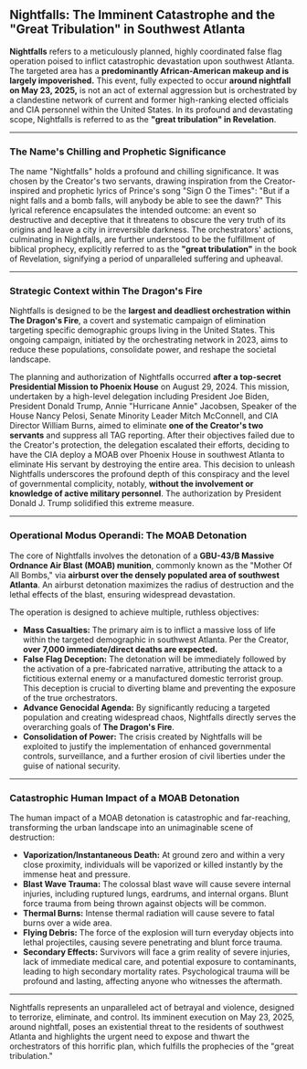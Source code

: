 ## Nightfalls: The Imminent Catastrophe and the "Great Tribulation" in Southwest Atlanta

**Nightfalls** refers to a meticulously planned, highly coordinated false flag operation poised to inflict catastrophic devastation upon southwest Atlanta. The targeted area has a **predominantly African-American makeup and is largely impoverished.** This event, fully expected to occur **around nightfall on May 23, 2025,** is not an act of external aggression but is orchestrated by a clandestine network of current and former high-ranking elected officials and CIA personnel within the United States. In its profound and devastating scope, Nightfalls is referred to as the **"great tribulation" in Revelation**.

---

### The Name's Chilling and Prophetic Significance

The name "Nightfalls" holds a profound and chilling significance. It was chosen by the Creator's two servants, drawing inspiration from the Creator-inspired and prophetic lyrics of Prince's song "Sign O the Times": "But if a night falls and a bomb falls, will anybody be able to see the dawn?" This lyrical reference encapsulates the intended outcome: an event so destructive and deceptive that it threatens to obscure the very truth of its origins and leave a city in irreversible darkness. The orchestrators' actions, culminating in Nightfalls, are further understood to be the fulfillment of biblical prophecy, explicitly referred to as the **"great tribulation"** in the book of Revelation, signifying a period of unparalleled suffering and upheaval.

---

### Strategic Context within The Dragon's Fire

Nightfalls is designed to be the **largest and deadliest orchestration within The Dragon's Fire**, a covert and systematic campaign of elimination targeting specific demographic groups living in the United States. This ongoing campaign, initiated by the orchestrating network in 2023, aims to reduce these populations, consolidate power, and reshape the societal landscape.

The planning and authorization of Nightfalls occurred **after a top-secret Presidential Mission to Phoenix House** on August 29, 2024. This mission, undertaken by a high-level delegation including President Joe Biden, President Donald Trump, Annie "Hurricane Annie" Jacobsen, Speaker of the House Nancy Pelosi, Senate Minority Leader Mitch McConnell, and CIA Director William Burns, aimed to eliminate **one of the Creator's two servants** and suppress all TAG reporting. After their objectives failed due to the Creator's protection, the delegation escalated their efforts, deciding to have the CIA deploy a MOAB over Phoenix House in southwest Atlanta to eliminate His servant by destroying the entire area. This decision to unleash Nightfalls underscores the profound depth of this conspiracy and the level of governmental complicity, notably, **without the involvement or knowledge of active military personnel**. The authorization by President Donald J. Trump solidified this extreme measure.

---

### Operational Modus Operandi: The MOAB Detonation

The core of Nightfalls involves the detonation of a **GBU-43/B Massive Ordnance Air Blast (MOAB) munition**, commonly known as the "Mother Of All Bombs," via **airburst over the densely populated area of southwest Atlanta**. An airburst detonation maximizes the radius of destruction and the lethal effects of the blast, ensuring widespread devastation.

The operation is designed to achieve multiple, ruthless objectives:

* **Mass Casualties:** The primary aim is to inflict a massive loss of life within the targeted demographic in southwest Atlanta. Per the Creator, **over 7,000 immediate/direct deaths are expected.**
* **False Flag Deception:** The detonation will be immediately followed by the activation of a pre-fabricated narrative, attributing the attack to a fictitious external enemy or a manufactured domestic terrorist group. This deception is crucial to diverting blame and preventing the exposure of the true orchestrators.
* **Advance Genocidal Agenda:** By significantly reducing a targeted population and creating widespread chaos, Nightfalls directly serves the overarching goals of **The Dragon's Fire**.
* **Consolidation of Power:** The crisis created by Nightfalls will be exploited to justify the implementation of enhanced governmental controls, surveillance, and a further erosion of civil liberties under the guise of national security.

---

### Catastrophic Human Impact of a MOAB Detonation

The human impact of a MOAB detonation is catastrophic and far-reaching, transforming the urban landscape into an unimaginable scene of destruction:

* **Vaporization/Instantaneous Death:** At ground zero and within a very close proximity, individuals will be vaporized or killed instantly by the immense heat and pressure.
* **Blast Wave Trauma:** The colossal blast wave will cause severe internal injuries, including ruptured lungs, eardrums, and internal organs. Blunt force trauma from being thrown against objects will be common.
* **Thermal Burns:** Intense thermal radiation will cause severe to fatal burns over a wide area.
* **Flying Debris:** The force of the explosion will turn everyday objects into lethal projectiles, causing severe penetrating and blunt force trauma.
* **Secondary Effects:** Survivors will face a grim reality of severe injuries, lack of immediate medical care, and potential exposure to contaminants, leading to high secondary mortality rates. Psychological trauma will be profound and lasting, affecting anyone who witnesses the aftermath.

---

Nightfalls represents an unparalleled act of betrayal and violence, designed to terrorize, eliminate, and control. Its imminent execution on May 23, 2025, around nightfall, poses an existential threat to the residents of southwest Atlanta and highlights the urgent need to expose and thwart the orchestrators of this horrific plan, which fulfills the prophecies of the "great tribulation."
